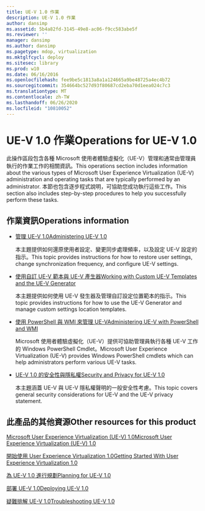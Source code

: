 ```yaml
---
title: UE-V 1.0 作業
description: UE-V 1.0 作業
author: dansimp
ms.assetid: 5b4a82fd-3145-49e8-ac06-f9cc583abe5f
ms.reviewer: ''
manager: dansimp
ms.author: dansimp
ms.pagetype: mdop, virtualization
ms.mktglfcycl: deploy
ms.sitesec: library
ms.prod: w10
ms.date: 06/16/2016
ms.openlocfilehash: fee9be5c1813a8a1a124665a9be48725a4ec4b72
ms.sourcegitcommit: 354664bc527d93f80687cd2eba70d1eea024c7c3
ms.translationtype: MT
ms.contentlocale: zh-TW
ms.lasthandoff: 06/26/2020
ms.locfileid: "10810052"
---
```

# <span data-ttu-id="1d7ed-103">UE-V 1.0 作業</span><span class="sxs-lookup"><span data-stu-id="1d7ed-103">Operations for UE-V 1.0</span></span>


<span data-ttu-id="1d7ed-104">此操作區段包含各種 Microsoft 使用者體驗虛擬化（UE-V）管理和通常由管理員執行的作業工作的相關資訊。</span><span class="sxs-lookup"><span data-stu-id="1d7ed-104">This operations section includes information about the various types of Microsoft User Experience Virtualization (UE-V) administration and operating tasks that are typically performed by an administrator.</span></span> <span data-ttu-id="1d7ed-105">本節也包含逐步程式說明，可協助您成功執行這些工作。</span><span class="sxs-lookup"><span data-stu-id="1d7ed-105">This section also includes step-by-step procedures to help you successfully perform these tasks.</span></span>

## <span data-ttu-id="1d7ed-106">作業資訊</span><span class="sxs-lookup"><span data-stu-id="1d7ed-106">Operations information</span></span>


-   [<span data-ttu-id="1d7ed-107">管理 UE-V 1.0</span><span class="sxs-lookup"><span data-stu-id="1d7ed-107">Administering UE-V 1.0</span></span>](administering-ue-v-10.md)

    <span data-ttu-id="1d7ed-108">本主題提供如何還原使用者設定、變更同步處理頻率，以及設定 UE-V 設定的指示。</span><span class="sxs-lookup"><span data-stu-id="1d7ed-108">This topic provides instructions for how to restore user settings, change synchronization frequency, and configure UE-V settings.</span></span>

-   [<span data-ttu-id="1d7ed-109">使用自訂 UE-V 範本與 UE-V 產生器</span><span class="sxs-lookup"><span data-stu-id="1d7ed-109">Working with Custom UE-V Templates and the UE-V Generator</span></span>](working-with-custom-ue-v-templates-and-the-ue-v-generator.md)

    <span data-ttu-id="1d7ed-110">本主題提供如何使用 UE-V 發生器及管理自訂設定位置範本的指示。</span><span class="sxs-lookup"><span data-stu-id="1d7ed-110">This topic provides instructions for how to use the UE-V Generator and manage custom settings location templates.</span></span>

-   [<span data-ttu-id="1d7ed-111">使用 PowerShell 與 WMI 來管理 UE-V</span><span class="sxs-lookup"><span data-stu-id="1d7ed-111">Administering UE-V with PowerShell and WMI</span></span>](administering-ue-v-with-powershell-and-wmi.md)

    <span data-ttu-id="1d7ed-112">Microsoft 使用者體驗虛擬化（UE-V）提供可協助管理員執行各種 UE-V 工作的 Windows PowerShell Cmdlet。</span><span class="sxs-lookup"><span data-stu-id="1d7ed-112">Microsoft User Experience Virtualization (UE-V) provides Windows PowerShell cmdlets which can help administrators perform various UE-V tasks.</span></span>

-   [<span data-ttu-id="1d7ed-113">UE-V 1.0 的安全性與隱私權</span><span class="sxs-lookup"><span data-stu-id="1d7ed-113">Security and Privacy for UE-V 1.0</span></span>](security-and-privacy-for-ue-v-10.md)

    <span data-ttu-id="1d7ed-114">本主題涵蓋 UE-V 與 UE-V 隱私權聲明的一般安全性考慮。</span><span class="sxs-lookup"><span data-stu-id="1d7ed-114">This topic covers general security considerations for UE-V and the UE-V privacy statement.</span></span>

## <span data-ttu-id="1d7ed-115">此產品的其他資源</span><span class="sxs-lookup"><span data-stu-id="1d7ed-115">Other resources for this product</span></span>


[<span data-ttu-id="1d7ed-116">Microsoft User Experience Virtualization (UE-V) 1.0</span><span class="sxs-lookup"><span data-stu-id="1d7ed-116">Microsoft User Experience Virtualization (UE-V) 1.0</span></span>](index.md)

[<span data-ttu-id="1d7ed-117">開始使用 User Experience Virtualization 1.0</span><span class="sxs-lookup"><span data-stu-id="1d7ed-117">Getting Started With User Experience Virtualization 1.0</span></span>](getting-started-with-user-experience-virtualization-10.md)

[<span data-ttu-id="1d7ed-118">為 UE-V 1.0 進行規劃</span><span class="sxs-lookup"><span data-stu-id="1d7ed-118">Planning for UE-V 1.0</span></span>](planning-for-ue-v-10.md)

[<span data-ttu-id="1d7ed-119">部署 UE-V 1.0</span><span class="sxs-lookup"><span data-stu-id="1d7ed-119">Deploying UE-V 1.0</span></span>](deploying-ue-v-10.md)

[<span data-ttu-id="1d7ed-120">疑難排解 UE-V 1.0</span><span class="sxs-lookup"><span data-stu-id="1d7ed-120">Troubleshooting UE-V 1.0</span></span>](troubleshooting-ue-v-10.md)

 

 





